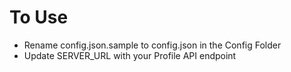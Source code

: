 # To Use
  * Rename config.json.sample to config.json in the Config Folder
  * Update SERVER_URL with your Profile API endpoint